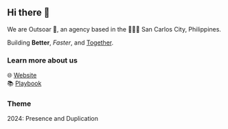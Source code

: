 ## Hi there 👋

We are Outsoar 🚀, an agency based in the 🥭🇵🇭 San Carlos City, Philippines.

Building **Better**, *Faster*, and <ins>Together</ins>.

### Learn more about us

🌐 [Website](https://outsoar.ph)<br/>
📚 [Playbook](https://playbook.outsoar.ph)<br/>

### Theme
2024: Presence and Duplication
